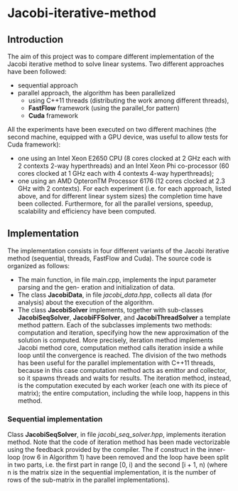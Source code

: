 # Jacobi-iterative-method

## Introduction

The aim of this project was to compare different implementation of the Jacobi iterative method to solve linear systems. Two different approaches have been followed:
- sequential approach
- parallel approach, the algorithm has been parallelized
    - using C++11 threads (distributing the work among different threads),
    - **FastFlow** framework (using the parallel_for pattern)
    - **Cuda** framework
 
All the experiments have been executed on two different machines (the second machine, equipped with a GPU device, was useful to allow tests for Cuda framework):
- one using an Intel Xeon E2650 CPU (8 cores clocked at 2 GHz each with 2 contexts 2-way hyperthreads) and an Intel Xeon Phi co-processor (60 cores clocked at 1 GHz each with 4 contexts 4-way hyperthreads);
- one using an AMD OpteronTM Processor 6176 (12 cores clocked at 2.3 GHz with 2 contexts).
For each experiment (i.e. for each approach, listed above, and for different linear system sizes) the completion time have been collected. Furthermore, for all the parallel versions, speedup, scalability and efficiency have been computed.

## Implementation
The implementation consists in four different variants of the Jacobi iterative method (sequential, threads, FastFlow and Cuda).
The source code is organized as follows:
- The main function, in file main.cpp, implements the input parameter parsing and the gen- eration and initialization of data.
- The class **JacobiData**, in file _jacobi\_data.hpp_, collects all data (for analysis) about the execution of the algorithm.
- The class **JacobiSolver** implements, together with sub-classes **JacobiSeqSolver**, **JacobiFFSolver**, and **JacobiThreadSolver** a template method pattern. Each of the subclasses implements two methods: computation and iteration, specifying how the new approximation of the solution is computed. More precisely, iteration method implements Jacobi method core, computation method calls iteration inside a while loop until the convergence is reached. The division of the two methods has been useful for the parallel implementation with C++11 threads, because in this case computation method acts as emittor and collector, so it spawns threads and waits for results. The iteration method, instead, is the computation executed by each worker (each one with its piece of matrix); the entire computation, including the while loop, happens in this method.

### Sequential implementation
Class **JacobiSeqSolver**, in file _jacobi\_seq\_solver.hpp_, implements iteration method. Note that the code of iteration method has been made vectorizable using the feedback provided by the compiler. The if construct in the inner-loop (row 6 in Algorithm 1) have been removed and the loop have been split in two parts, i.e. the first part in range [0, i) and the second [i + 1, n) (where n is the matrix size in the sequential implementation, it is the number of rows of the sub-matrix in the parallel implementations).
